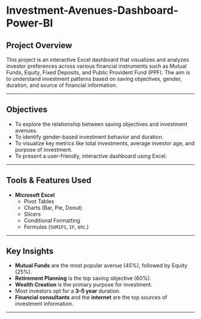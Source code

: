 # Investment-Avenues-Dashboard-Power-BI

## Project Overview
This project is an interactive Excel dashboard that visualizes and analyzes investor preferences across various financial instruments such as Mutual Funds, Equity, Fixed Deposits, and Public Provident Fund (PPF). The aim is to understand investment patterns based on saving objectives, gender, duration, and source of financial information.

---

## Objectives
- To explore the relationship between saving objectives and investment avenues.
- To identify gender-based investment behavior and duration.
- To visualize key metrics like total investments, average investor age, and purpose of investment.
- To present a user-friendly, interactive dashboard using Excel.

---

## Tools & Features Used
- **Microsoft Excel**
  - Pivot Tables
  - Charts (Bar, Pie, Donut)
  - Slicers
  - Conditional Formatting
  - Formulas (`SUMIFS`, `IF`, etc.)

---

## Key Insights
- **Mutual Funds** are the most popular avenue (45%), followed by Equity (25%).
- **Retirement Planning** is the top saving objective (60%).
- **Wealth Creation** is the primary purpose for investment.
- Most investors opt for a **3–5 year** duration.
- **Financial consultants** and the **internet** are the top sources of investment information.

---

